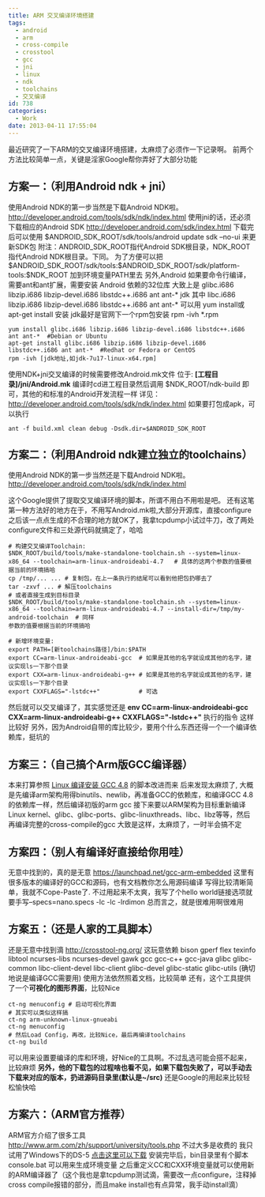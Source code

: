 ```yaml
---
title: ARM 交叉编译环境搭建
tags:
  - android
  - arm
  - cross-compile
  - crosstool
  - gcc
  - jni
  - linux
  - ndk
  - toolchains
  - 交叉编译
id: 738
categories:
  - Work
date: 2013-04-11 17:55:04
---
```


最近研究了一下ARM的交叉编译环境搭建，太麻烦了必须作一下记录啊。
前两个方法比较简单一点，关键是淫家Google帮你弄好了大部分功能

## 方案一：（利用Android ndk + jni）
使用Android NDK的第一步当然是下载Android NDK啦。
http://developer.android.com/tools/sdk/ndk/index.html
使用jni的话，还必须下载相应的Android SDK
http://developer.android.com/sdk/index.html
下载完后可以使用 \$ANDROID_SDK_ROOT/sdk/tools/android update sdk –no-ui 来更新SDK包
附注：ANDROID_SDK_ROOT指代Android SDK根目录，NDK_ROOT指代Android NDK根目录。下同。
     为了方便可以把\$ANDROID_SDK_ROOT/sdk/tools:\$ANDROID_SDK_ROOT/sdk/platform-tools:\$NDK_ROOT 加到环境变量PATH里去
另外,Android 如果要命令行编译，需要ant和ant扩展，需要安装 Android 依赖的32位库
大致上是 glibc.i686 libzip.i686 libzip-devel.i686 libstdc++.i686 ant ant-* jdk
其中 libc.i686 libzip.i686 libzip-devel.i686 libstdc++.i686 ant ant-* 可以用 yum install或apt-get install 安装
jdk最好是官网下一个rpm包安装  rpm -ivh *.rpm

```
yum install glibc.i686 libzip.i686 libzip-devel.i686 libstdc++.i686 ant ant-*  #Debian or Ubuntu
apt-get install glibc.i686 libzip.i686 libzip-devel.i686 libstdc++.i686 ant ant-*  #Redhat or Fedora or CentOS
rpm -ivh [jdk地址,如jdk-7u17-linux-x64.rpm]
```

使用NDK+jni交叉编译的时候需要修改Android.mk文件
位于:
**[工程目录]/jni/Android.mk**
编译时cd进工程目录然后调用 \$NDK_ROOT/ndk-build 即可，其他的和标准的Android开发流程一样
详见：http://developer.android.com/tools/sdk/ndk/index.html
如果要打包成apk，可以执行 
```
​ant -f build.xml clean debug -Dsdk.dir=$ANDROID_SDK_ROOT
```

## 方案二：（利用Android ndk建立独立的toolchains）
使用Android NDK的第一步当然还是下载Android NDK啦。
http://developer.android.com/tools/sdk/ndk/index.html

​这个Google提供了提取交叉编译环境的脚本，所谓不用白不用啦是吧。
还有这笔第一种方法好的地方在于，不用写Android.mk啦,大部分开源库，直接configure之后该一点点生成的不合理的地方就OK了，我拿tcpdump小试过牛刀，改了两处configure文件和三处源代码就搞定了，哈哈
```
# 构建交叉编译Toolchain:
$NDK_ROOT/build/tools/make-standalone-toolchain.sh --system=linux-x86_64 --toolchain=arm-linux-androideabi-4.7   # 具体的这两个参数的值要根据当前的环境搞哈
cp /tmp/... ... # 复制包，在上一条执行的结尾可以看到他把包扔哪去了
tar -zxvf ... # 解压toolchains
# 或者直接生成到目标目录
$NDK_ROOT/build/tools/make-standalone-toolchain.sh --system=linux-x86_64 --toolchain=arm-linux-androideabi-4.7 --install-dir=/tmp/my-android-toolchain  # 同样
参数的值要根据当前的环境搞哈

# 新增环境变量:
export PATH=[新toolchains路径]/bin:$PATH
export CC=arm-linux-androideabi-gcc  # 如果是其他的名字就设成其他的名字，建议实现ls一下那个目录
export CXX=arm-linux-androideabi-g++ # 如果是其他的名字就设成其他的名字，建议实现ls一下那个目录
export CXXFLAGS="-lstdc++"           # 可选
```

然后就可以交叉编译了，其实感觉还是 **env CC=arm-linux-androideabi-gcc CXX=arm-linux-androideabi-g++ CXXFLAGS="-lstdc++"** 执行的指令 这样比较好
另外，因为Android自带的库比较少，要用个什么东西还得一个一个编译依赖库，挺坑的

## 方案三：（自己搞个Arm版GCC编译器）
本来打算参照 [Linux 编译安装 GCC 4.8](https://www.owent.net/2013/730.html) 的脚本改进而来
后来发现太麻烦了, 大概是先编译arm架构用得binutils、newlib，再准备GCC的依赖库，和编译GCC 4.8的依赖库一样，然后编译初版的arm gcc
接下来要以ARM架构为目标重新编译Linux kernel、glibc、glibc-ports、glibc-linuxthreads、libc、libz等等，然后再编译完整的cross-compile的gcc
大致是这样，太麻烦了，一时半会搞不定

## 方案四：（别人有编译好直接给你用哇）
无意中找到的，真的是无意 https://launchpad.net/gcc-arm-embedded
这里有很多版本的编译好的GCC和源码，也有文档教你怎么用源码编译
写得比较清晰简单，我就不Cope-Paste了.
不过用起来不太爽，我写了个hello world链接选项就要手写–specs=nano.specs -lc -lc -lrdimon
总而言之，就是很难用啊很难用

## 方案五：（还是人家的工具脚本）

还是无意中找到滴 http://crosstool-ng.org/
这玩意依赖 bison gperf flex texinfo libtool ncurses-libs ncurses-devel gawk gcc gcc-c++ gcc-java glibc glibc-common libc-client-devel libc-client glibc-devel glibc-static glibc-utils (确切地说是编译GCC需要用)
使用方法依然照着文档，比较简单
还有，这个工具提供了一个**可视化的图形界面**，比较Nice 

```
ct-ng menuconfig # 启动可视化界面
# 其实可以类似这样搞
ct-ng arm-unknown-linux-gnueabi
ct-ng menuconfig
# 然后Load Config，再改，比较Nice，最后再编译toolchains
ct-ng build
```

可以用来设置要编译的库和环境，好Nice的工具啊。不过乱选可能会搭不起来，比较麻烦
**另外，他的下载包的过程啥也看不见，如果下载包失败了，可以手动去下载来对应的版本，扔进源码目录里(默认是~/src)**
还是Google的用起来比较轻松愉快哈 

## 方案六：（ARM官方推荐）
ARM官方介绍了很多工具 http://www.arm.com/zh/support/university/tools.php
不过大多是收费的
我只试用了Windows下的DS-5 [点击这里可以下载](http://www.arm.com/zh/products/tools/software-tools/ds-5/ds-5-downloads.php)
安装完毕后，bin目录里有个脚本 console.bat 可以用来生成环境变量
之后重定义CC和CXX环境变量就可以使用新的ARM编译器了（这个我也是拿tcpdump测试滴，需要改一点configure，注释掉cross compile报错的部分，而且make install也有点异常，我手动install滴） 